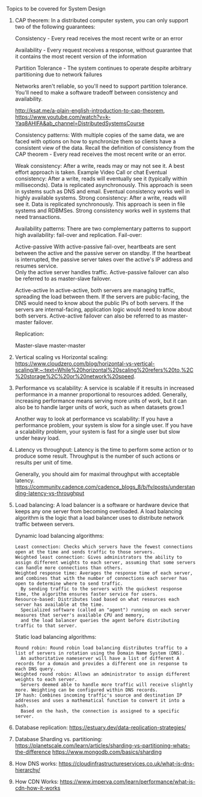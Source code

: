 Topics to be covered for System Design
1. CAP theorem:
    In a distributed computer system, you can only support two of the following guarantees:

    Consistency - Every read receives the most recent write or an error
  
    Availability - Every request receives a response, without guarantee that it contains the most recent version of the information
  
    Partition Tolerance - The system continues to operate despite arbitrary partitioning due to network failures
  
    Networks aren't reliable, so you'll need to support partition tolerance. You'll need to make a software tradeoff between consistency and availability.

     http://ksat.me/a-plain-english-introduction-to-cap-theorem, https://www.youtube.com/watch?v=k-Yaq8AHlFA&ab_channel=DistributedSystemsCourse

    Consistency patterns:
    With multiple copies of the same data, we are faced with options on how to synchronize them so clients have a consistent view of the data. 
    Recall the definition of consistency from the CAP theorem - Every read receives the most recent write or an error.
    
      Weak consistency:
      After a write, reads may or may not see it. A best effort approach is taken. Example Video Call or chat
      Eventual consistency:
      After a write, reads will eventually see it (typically within milliseconds). Data is replicated asynchronously.
      This approach is seen in systems such as DNS and email. Eventual consistency works well in highly available systems.
      Strong consistency:
      After a write, reads will see it. Data is replicated synchronously.
      This approach is seen in file systems and RDBMSes. Strong consistency works well in systems that need transactions.

    Availability patterns:
    There are two complementary patterns to support high availability: fail-over and replication.
    Fail-over:
    
      Active-passive
        With active-passive fail-over, heartbeats are sent between the active and the passive server on standby. 
        If the heartbeat is interrupted, the passive server takes over the active's IP address and resumes service.  
        Only the active server handles traffic. Active-passive failover can also be referred to as master-slave failover.

      Active-active
        In active-active, both servers are managing traffic, spreading the load between them.
        If the servers are public-facing, the DNS would need to know about the public IPs of both servers.
        If the servers are internal-facing, application logic would need to know about both servers.
        Active-active failover can also be referred to as master-master failover.
    
    Replication:
    
      Master-slave 
      master-master

2. Vertical scaling vs Horizontal scaling:
   https://www.cloudzero.com/blog/horizontal-vs-vertical-scaling/#:~:text=While%20horizontal%20scaling%20refers%20to,%2C%20storage%2C%20or%20network%20speed.

3. Performance vs scalability:
     A service is scalable if it results in increased performance in a manner proportional to resources added. Generally, increasing performance means serving more units of work, but it can also be to handle larger units of work, such as when datasets grow.1

    Another way to look at performance vs scalability:
    If you have a performance problem, your system is slow for a single user.
    If you have a scalability problem, your system is fast for a single user but slow under heavy load.

4. Latency vs throughput:
    Latency is the time to perform some action or to produce some result.
    Throughput is the number of such actions or results per unit of time.
    
    Generally, you should aim for maximal throughput with acceptable latency.
    https://community.cadence.com/cadence_blogs_8/b/fv/posts/understanding-latency-vs-throughput

5. Load balancing:
      A load balancer is a software or hardware device that keeps any one server from becoming overloaded.
      A load balancing algorithm is the logic that a load balancer uses to distribute network traffic between servers.

      Dynamic load balancing algorithms:
   
       Least connection: Checks which servers have the fewest connections open at the time and sends traffic to those servers.
       Weighted least connection: Gives administrators the ability to assign different weights to each server, assuming that some servers can handle more connections than others.
       Weighted response time: Averages the response time of each server, and combines that with the number of connections each server has open to determine where to send traffic.
         By sending traffic to the servers with the quickest response time, the algorithm ensures faster service for users.
       Resource-based: Distributes load based on what resources each server has available at the time.
         Specialized software (called an "agent") running on each server measures that server's available CPU and memory,
         and the load balancer queries the agent before distributing traffic to that server.
  
      Static load balancing algorithms:

       Round robin: Round robin load balancing distributes traffic to a list of servers in rotation using the Domain Name System (DNS).
         An authoritative nameserver will have a list of different A records for a domain and provides a different one in response to each DNS query.
       Weighted round robin: Allows an administrator to assign different weights to each server.
         Servers deemed able to handle more traffic will receive slightly more. Weighting can be configured within DNS records.
       IP hash: Combines incoming traffic's source and destination IP addresses and uses a mathematical function to convert it into a hash.
         Based on the hash, the connection is assigned to a specific server.

7. Database replication: https://estuary.dev/data-replication-strategies/

8. Database Sharding vs. partitioning:
   https://planetscale.com/learn/articles/sharding-vs-partitioning-whats-the-difference
   https://www.mongodb.com/basics/sharding

9. How DNS works:
    https://cloudinfrastructureservices.co.uk/what-is-dns-hierarchy/

10. How CDN Works:
    https://www.imperva.com/learn/performance/what-is-cdn-how-it-works
